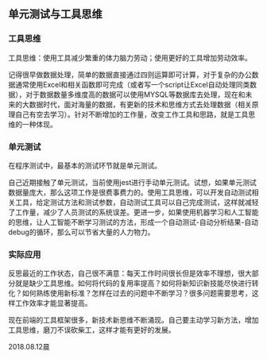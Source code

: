 ## 单元测试与工具思维

### 工具思维

工具思维：使用工具减少繁重的体力脑力劳动；使用更好的工具增加劳动效率。

记得很早做数据处理，简单的数据直接通过四则运算即可计算，对于复杂的办公数据通常使用Excel和相关函数即可完成（或者写一个script让Excel自动处理同类数据），对于数据数量多维度高的数据可以使用MYSQL等数据库去处理，现在和未来的大数据时代，面对海量的数据，有更新的技术和思维方式去处理数据（相关原理自己有空去学习）。针对不断增加的工作量，改变工作工具和思路，就是工具思维的一种体现。

### 单元测试

在程序测试中，最基本的测试环节就是单元测试。

自己近期接触了单元测试，当前使用jest进行手动单元测试。试想，如果单元测试数据量庞大，那么这项工作是很费事费力的。使用工具思维，可以开发自动测试相关工具，给定测试方法和测试参数，自动测试工具可以自己完成测试，这样就减轻了工作量，减少了人员测试的系统误差。更进一步，如果使用机器学习和人工智能的思维，让人工智能不断学习测试的方法，形成一个自动测试-自动分析结果-自动debug的循环，那么可以节省大量的人力物力。

### 实际应用

反思最近的工作状态，自己很不满意：每天工作时间很长但是效率不理想，很大部分就是缺少工具思维。如何将代码的复用率提高？如何将新知识新技能尽快进行转化？如何熟练使用新标准？怎样在过去的问题中不断学习？很多问题需要思考，这样工作效率才能显著提高。

现在前端的工具框架很多，新技术新思维不断涌现。自己要主动学习新方法，增加工具思维，磨刀不误砍柴工，这样才能有更好的发展。

2018.08.12晨
